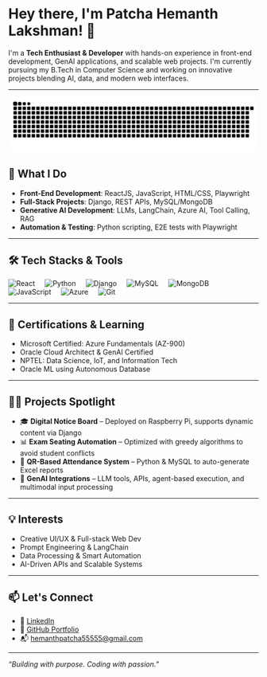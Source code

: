 # Hey there, I'm Patcha Hemanth Lakshman! 👋

I'm a **Tech Enthusiast & Developer** with hands-on experience in front-end development, GenAI applications, and scalable web projects. I'm currently pursuing my B.Tech in Computer Science and working on innovative projects blending AI, data, and modern web interfaces.

---

<picture>
  <source media="(prefers-color-scheme: dark)" srcset="https://raw.githubusercontent.com/HPL1570/HPL1570/output/github-snake-dark.svg" />
  <source media="(prefers-color-scheme: light)" srcset="https://raw.githubusercontent.com/HPL1570/HPL1570/output/github-snake.svg" />
  <img alt="github-snake" src="https://raw.githubusercontent.com/HPL1570/HPL1570/output/github-snake.svg" />
</picture>

## 🚀 What I Do  
- **Front-End Development**: ReactJS, JavaScript, HTML/CSS, Playwright  
- **Full-Stack Projects**: Django, REST APIs, MySQL/MongoDB  
- **Generative AI Development**: LLMs, LangChain, Azure AI, Tool Calling, RAG  
- **Automation & Testing**: Python scripting, E2E tests with Playwright

---

## 🛠 Tech Stacks & Tools  
<div align="left">
  <img src="https://cdn.jsdelivr.net/gh/devicons/devicon/icons/react/react-original.svg" height="40" alt="React" />
  <img width="12" />
  <img src="https://cdn.jsdelivr.net/gh/devicons/devicon/icons/python/python-original.svg" height="40" alt="Python" />
  <img width="12" />
  <img src="https://cdn.jsdelivr.net/gh/devicons/devicon/icons/django/django-plain.svg" height="40" alt="Django" />
  <img width="12" />
  <img src="https://cdn.simpleicons.org/mysql/4479A1" height="40" alt="MySQL" />
  <img width="12" />
  <img src="https://cdn.simpleicons.org/mongodb/47A248" height="40" alt="MongoDB" />
  <img width="12" />
  <img src="https://cdn.simpleicons.org/javascript/F7DF1E" height="40" alt="JavaScript" />
  <img width="12" />
  <img src="https://cdn.simpleicons.org/azure/0078D4" height="40" alt="Azure" />
  <img width="12" />
  <img src="https://cdn.simpleicons.org/git/F05032" height="40" alt="Git" />
</div>

---

## 🧠 Certifications & Learning  
- Microsoft Certified: Azure Fundamentals (AZ-900)  
- Oracle Cloud Architect & GenAI Certified  
- NPTEL: Data Science, IoT, and Information Tech  
- Oracle ML using Autonomous Database

---

## 🧑‍💻 Projects Spotlight  
- 🎓 **Digital Notice Board** – Deployed on Raspberry Pi, supports dynamic content via Django  
- 📊 **Exam Seating Automation** – Optimized with greedy algorithms to avoid student conflicts  
- 🧾 **QR-Based Attendance System** – Python & MySQL to auto-generate Excel reports  
- 🧠 **GenAI Integrations** – LLM tools, APIs, agent-based execution, and multimodal input processing

---

## 💡 Interests  
- Creative UI/UX & Full-stack Web Dev  
- Prompt Engineering & LangChain  
- Data Processing & Smart Automation  
- AI-Driven APIs and Scalable Systems  

---

## 📫 Let's Connect  
- 🔗 [LinkedIn](https://www.linkedin.com/in/hemanth-patcha)  
- 💼 [GitHub Portfolio](https://github.com/HPL1570)  
- 📬 hemanthpatcha55555@gmail.com

---

_“Building with purpose. Coding with passion.”_
